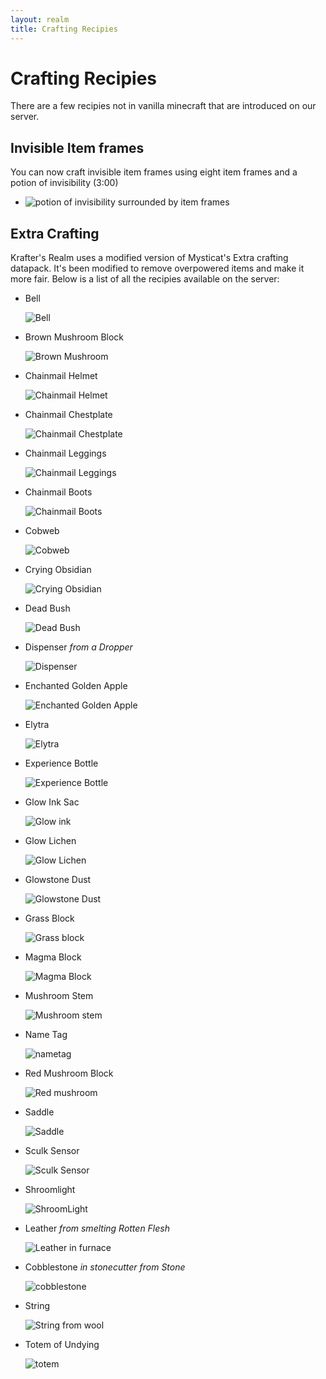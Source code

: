 ```yaml
---
layout: realm
title: Crafting Recipies
---
```

# Crafting Recipies

There are a few recipies not in vanilla minecraft that are introduced on our server.

## Invisible Item frames
You can now craft invisible item frames using eight item frames and a potion of invisibility (3:00)

- ![potion of invisibility surrounded by item frames](/kraftersrealm/src/invis_itemframe.png)

## Extra Crafting
Krafter's Realm uses a modified version of Mysticat's Extra crafting datapack. It's been modified to remove overpowered items and make it more fair. Below is a list of all the recipies available on the server:


- Bell

    ![Bell](/kraftersrealm/src/bell.png)

- Brown Mushroom Block

    ![Brown Mushroom](/kraftersrealm/src/brown_mushroom.png)

- Chainmail Helmet

    ![Chainmail Helmet](/kraftersrealm/src/chainmail_helm.png)

- Chainmail Chestplate

    ![Chainmail Chestplate](/kraftersrealm/src/chainmail_plate.png)

- Chainmail Leggings

    ![Chainmail Leggings](/kraftersrealm/src/chainmail_leggings.png)

- Chainmail Boots

    ![Chainmail Boots](/kraftersrealm/src/chainmail_boots.png)

- Cobweb

    ![Cobweb](/kraftersrealm/src/cobweb.png)

- Crying Obsidian

    ![Crying Obsidian](/kraftersrealm/src/crying_obsidian.png)

- Dead Bush

    ![Dead Bush](/kraftersrealm/src/dead_bush.png)

- Dispenser *from a Dropper*

    ![Dispenser](/kraftersrealm/src/dropper_to_dispenser.png)

- Enchanted Golden Apple

    ![Enchanted Golden Apple](/kraftersrealm/src/egapple.png)

- Elytra

    ![Elytra](/kraftersrealm/src/elytra.png)

- Experience Bottle

    ![Experience Bottle](/kraftersrealm/src/experience_bottle.png)

- Glow Ink Sac

    ![Glow ink](/kraftersrealm/src/glow_ink.png)

- Glow Lichen

    ![Glow Lichen](/kraftersrealm/src/glow_lichen.png)

- Glowstone Dust

    ![Glowstone Dust](/kraftersrealm/src/glowstone_dust.png)

- Grass Block

    ![Grass block](/kraftersrealm/src/grassblock.png)

- Magma Block

    ![Magma Block](/kraftersrealm/src/magma_block.png)

- Mushroom Stem

    ![Mushroom stem](/kraftersrealm/src/mushroom_stem.png)

- Name Tag

    ![nametag](/kraftersrealm/src/nametag.png)

- Red Mushroom Block

    ![Red mushroom](/kraftersrealm/src/red_mushroom.png)

- Saddle

    ![Saddle](/kraftersrealm/src/saddle.png)

- Sculk Sensor

    ![Sculk Sensor](/kraftersrealm/src/sculk_sensor.png)

- Shroomlight

    ![ShroomLight](/kraftersrealm/src/shroomlight.png)

- Leather *from smelting Rotten Flesh*

    ![Leather in furnace](/kraftersrealm/src/smelt_flesh_leather.png)

- Cobblestone *in stonecutter from Stone*

    ![cobblestone](/kraftersrealm/src/stonecutter_stone_cobblestone.png)

- String

    ![String from wool](/kraftersrealm/src/string.png)

- Totem of Undying

    ![totem](/kraftersrealm/src/totem.png)
